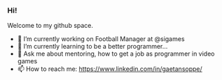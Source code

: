 ### Hi!

Welcome to my github space.

- 🔭 I’m currently working on Football Manager at @sigames
- 🌱 I’m currently learning to be a better programmer...
- 💬 Ask me about mentoring, how to get a job as programmer in video games
- 📫 How to reach me: https://www.linkedin.com/in/gaetansoppe/
